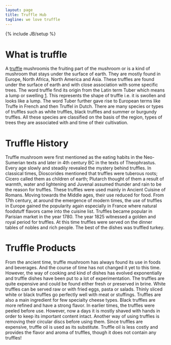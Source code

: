 ```yaml
---
layout: page
title: Truffle Hub
tagline: we love truffle
---
```

{% include JB/setup %}

# What is truffle


A [truffle](http://trufflehub.com "Truffle") mushroomis the fruiting part of the mushroom or is a kind of mushroom that stays under the surface of earth. They are mostly found in Europe, North Africa, North America and Asia. These truffles are found under the surface of earth and with close association with some specific trees. The word truffle find its origin from the Latin term Tuber which means a lump or swelling [1](http://en.wikipedia.org/wiki/Truffle "Truffle"). This represents the shape of truffle i.e. it is swollen and looks like a lump. The word Tuber further gave rise to European terms like Truffe in French and then Truffel in Dutch. There are many species or types of truffles such as white truffles, black truffles and summer or burgundy truffles. All these species are classified on the basis of the region, types of trees they are associated with and time of their cultivation.

# Truffle History


Truffle mushroom were first mentioned as the eating habits in the Neo-Sumerian texts and later in 4th century BC in the texts of Theophrastus. Every age slowly and steadily revealed the mystery behind truffles. In classical times, Dioscorides mentioned that truffles were tuberous roots; Cicero called them as children of earth; Plutarch thought of them a result of warmth, water and lightening and Juvenal assumed thunder and rain to be the reason for truffles. These truffles were used mainly in Ancient Cuisine of Romans. Moving towards the Middle ages, their use reduced for food. From 17th century, at around the emergence of modern times, the use of truffles in Europe gained the popularity again especially in France where natural foodstuff flavors came into the cuisine list. Truffles became popular in Parisian market in the year 1780. The year 1825 witnessed a golden and royal period for truffles. At this time truffles were served on the dinner tables of nobles and rich people. The best of the dishes was truffled turkey.


# Truffle Products


From the ancient time, truffle mushroom has always found its use in foods and beverages. And the course of time has not changed it yet to this time. However, the way of cooking and kind of dishes has evolved exponentially and truffle dishes have been put to a lot of experimentation. The truffles are quite expensive and could be found either fresh or preserved in brine. White truffles can be served raw or with fried eggs, pasta or salads. Thinly sliced white or black truffles go perfectly well with meat or stuffings. Truffles are also a main ingredient for few specialty cheese types. Black truffles are more refined and have a strong flavor. In earlier times, the truffles were peeled before use. However, now a days it is mostly shaved with hands in order to keep its important content intact. Another way of using truffles is removing their circular discs before using them. Since truffles are expensive, truffle oil is used as its substitute. Truffle oil is less costly and provides the flavor and aroma of truffles, though it does not contain any truffles!
